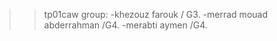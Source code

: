 >> tp01caw
>>   group: -khezouz farouk  / G3.
           -merrad mouad abderrahman   /G4.
           -merabti aymen   /G4.
